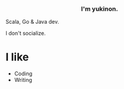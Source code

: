 <h3 align="center">I'm yukinon.</h3>

Scala, Go & Java dev. 

I don't socialize.

# I like
* Coding
* Writing
